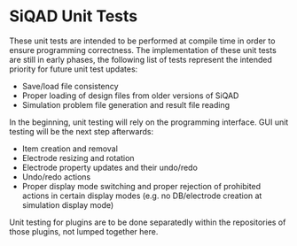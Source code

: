 # SiQAD Unit Tests

These unit tests are intended to be performed at compile time in order to ensure programming correctness. The implementation of these unit tests are still in early phases, the following list of tests represent the intended priority for future unit test updates:

* Save/load file consistency
* Proper loading of design files from older versions of SiQAD
* Simulation problem file generation and result file reading

In the beginning, unit testing will rely on the programming interface. GUI unit testing will be the next step afterwards:

* Item creation and removal
* Electrode resizing and rotation
* Electrode property updates and their undo/redo
* Undo/redo actions
* Proper display mode switching and proper rejection of prohibited actions in certain display modes (e.g. no DB/electrode creation at simulation display mode)

Unit testing for plugins are to be done separatedly within the repositories of those plugins, not lumped together here.
